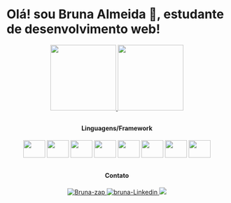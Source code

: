 # Olá! sou Bruna Almeida 🥰, estudante de desenvolvimento web!

<div align="center" style="display: inline_block">
<a href="https://github.com/bruna270498">
   <img height="150em" src="https://github-readme-stats-eight-theta.vercel.app/api?username=bruna270498&cons=true&theme=dracula&include_all_commits=true&count_private=true"/>
</a>

<a href="https://github.com/bruna270498">
     <img height="150em" src="https://github-readme-stats-eight-theta.vercel.app/api/top-langs/?username=bruna270498&layout=compact&langs_count=8&theme=dracula"/>

</a>
</div>




##

 <h4 align="center">Linguagens/Framework</h4>
 
<div align="center" style="display: inline_block" >
  <img height="40" width="50" src="https://user-images.githubusercontent.com/74669052/211087011-aeaceb87-67f7-4978-a428-769ed7af68c5.svg" />
 <img height="40" width="50"  src="https://user-images.githubusercontent.com/74669052/211086619-13222ff8-bbd0-451e-9d66-73ba3cc28e3b.svg" />
 <img height="40" width="50" src="https://user-images.githubusercontent.com/74669052/211088723-2ff553ca-a80f-4beb-8f05-1413d8a57807.svg" />
 <img height="40" width="50" src="https://user-images.githubusercontent.com/74669052/211087772-448ba331-0d6b-4e26-a6ec-be37fec3332f.svg" />
 <img height="40" width="50" src="https://user-images.githubusercontent.com/74669052/211087975-24a37e4c-1cdf-40ff-9cfd-8f9f9b3a2132.svg" />
 <img height="40" width="50" src="https://user-images.githubusercontent.com/74669052/211089039-1f397136-06da-4828-b603-d879393d183e.svg" />
 <img height="40" width="50" src="https://user-images.githubusercontent.com/74669052/211087562-2326bd42-e98b-496c-9234-ec68b17ce7c5.svg" />
 <img height="40" width="50" src="https://user-images.githubusercontent.com/74669052/211088206-0c4a5ccc-58c3-4add-8fb4-41fa12bbfaf6.svg" />
</div>

##

<div align="center" style="display: inline_block" >
   <h4 align="center"> Contato </h4>
  <a href="https://wa.me/5575983745556">
    <img src="https://img.shields.io/badge/WhatsApp-25D366?style=for-the-badge&logo=whatsapp&logoColor=white" alt="Bruna-zap" />
  </a>
  <a href="https://www.linkedin.com/in/bruna-almeida-soares/" >
    <img src="https://img.shields.io/badge/LinkedIn-0077B5?style=for-the-badge&logo=linkedin&logoColor=white" alt="bruna-Linkedin" />
  </a>
  <a href="mailto:brunaalmeida075@gmail.com" />
    <img src="https://img.shields.io/badge/Gmail-D14836?style=for-the-badge&logo=gmail&logoColor=white" />
  </a>
</div>






